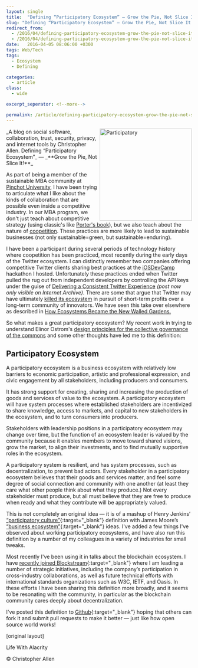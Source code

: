 ```yaml
---
layout: single
title:  "Defining “Participatory Ecosystem” — Grow the Pie, Not Slice It!"
slug: "Defining “Participatory Ecosystem” — Grow the Pie, Not Slice It!"
redirect_from:
  - /2016/04/defining-participatory-ecosystem-grow-the-pie-not-slice-it.html
  - /2016/04/defining-participatory-ecosystem-grow-the-pie-not-slice-it/
date:   2016-04-05 08:06:00 +0300
tags: Web/Tech
tags: 
  - Ecosystem
  - Defining

categories:
  - article
class:
  - wide

excerpt_seperator: <!--more-->

permalink: /article/defining-participatory-ecosystem-grow-the-pie-not-slice-it/
---
```


<img width="250" align="right" src="{{ site.url }}{{ site.baseurl }}/assets/images/Participatory.jpeg" alt="Participatory"/>
_A blog on social software, collaboration, trust, security, privacy, and internet tools by Christopher Allen.
Defining “Participatory Ecosystem”_ — _**Grow the Pie, Not Slice It!**_

As part of being a member of the sustainable MBA community at [Pinchot University](https://web.archive.org/web/20150111183513/http://pinchot.edu/), I have been trying to articulate what I like about the kinds of collaboration that are possible even inside a competitive industry. In our MBA program, we don't just teach about competitive strategy (using classic's like [Porter's book](http://www.amazon.com/On-Competition-Michael-E-Porter/dp/0875847951)), but we also teach about the nature of [coopetition](https://en.wikipedia.org/wiki/Coopetition). These practices are more likely to lead to sustainable businesses (not only sustainable=green, but sustainable=enduring).

I have been a participant during several periods of technology history where coopetition has been practiced, most recently during the early days of the Twitter ecosystem. I can distinctly remember two companies offering competitive Twitter clients sharing best practices at the [iOSDevCamp](http://www.iosdevcamp.org/) hackathon I hosted. Unfortunately these practices ended when Twitter pulled the rug out from independent developers by controlling the API keys under the guise of [Delivering a Consistent Twitter Experience](https://web.archive.org/web/20131017201719/https://dev.twitter.com/blog/delivering-consistent-twitter-experience) _(post now only visible on Internet Archive)_. There are some that argue that Twitter may have ultimately [killed its ecosystem](http://www.novaspivack.com/technology/where-twitter-went-wrong-and-how-to-right-it) in pursuit of short-term profits over a long-term community of innovators. We have seen this take over elsewhere as described in [How Ecosystems Became the New Walled Gardens.](https://web.archive.org/web/20210314055302/https://pando.com/2012/11/03/how-ecosystems-became-the-new-walled-gardens/)

So what makes a great participatory ecosystem? My recent work in trying to understand Elinor Ostrom's [design principles for the collective governance of the commons](https://www.lifewithalacrity.com/2015/11/a-revised-ostroms-design-principles-for-collective-governance-of-the-commons-.html) and some other thoughts have led me to this definition:

## Participatory Ecosystem

A participatory ecosystem is a business ecosystem with relatively low barriers to economic participation, artistic and professional expression, and civic engagement by all stakeholders, including producers and consumers.

It has strong support for creating, sharing and increasing the production of goods and services of value to the ecosystem. A participatory ecosystem will have system processes where established stakeholders are incentivized to share knowledge, access to markets, and capital to new stakeholders in the ecosystem, and to turn consumers into producers.

Stakeholders with leadership positions in a participatory ecosystem may change over time, but the function of an ecosystem leader is valued by the community because it enables members to move toward shared visions, grow the market, to align their investments, and to find mutually supportive roles in the ecosystem.

A participatory system is resilient, and has system processes, such as decentralization, to prevent bad actors. Every stakeholder in a participatory ecosystem believes that their goods and services matter, and feel some degree of social connection and community with one another (at least they care what other people think about what they produce.) Not every stakeholder must produce, but all must believe that they are free to produce when ready and what they contribute will be appropriately valued.

This is not completely an original idea — it is of a mashup of Henry Jenkins’ [“participatory culture”](https://en.wikipedia.org/wiki/Participatory_culture){:target="_blank"} definition with James Moore’s [“business ecosystem”](https://en.wikipedia.org/wiki/Business_ecosystem){:target="_blank"} ideas. I've added a few things I've observed about working participatory ecosystems, and have also run this definition by a number of my colleagues in a variety of industries for small tweaks.

Most recently I've been using it in talks about the blockchain ecosystem. I have [recently joined Blockstream](https://www.blockstream.com/){:target="_blank"} where I am leading a number of strategic initiatives, including the company’s participation in cross-industry collaborations, as well as future technical efforts with international standards organizations such as W3C, IETF, and Oasis. In these efforts I have been sharing this definition more broadly, and it seems to be resonating with the community, in particular as the blockchain community cares deeply about decentralization.

I've posted this definition to [Github](http://www.participatoryecosystem.com/){:target="_blank"} hoping that others can fork it and submit pull requests to make it better — just like how open source world works!

[original layout]

Life With Alacrity

© Christopher Allen
